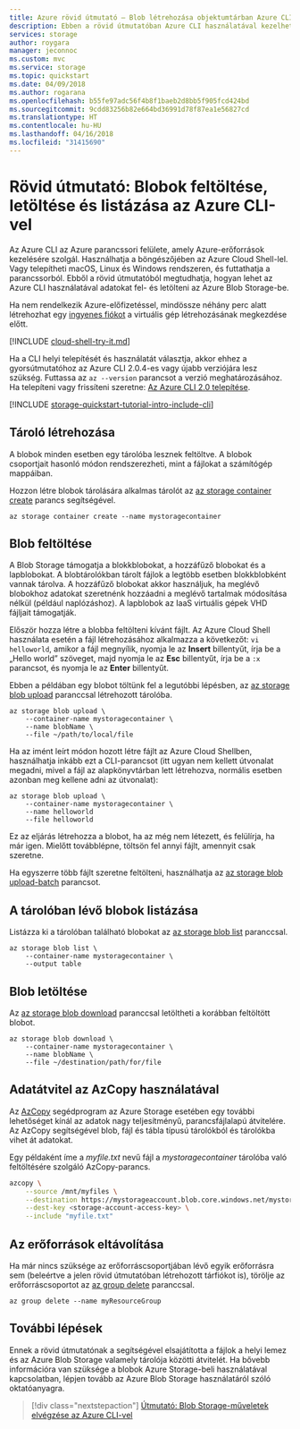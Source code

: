 ```yaml
---
title: Azure rövid útmutató – Blob létrehozása objektumtárban Azure CLI használatával | Microsoft Docs
description: Ebben a rövid útmutatóban Azure CLI használatával kezelheti az objektumtárat (blobtárat). Majd a parancssori felület segítségével feltölt egy blobot az Azure Storage-ba, letölt egy blobot, és kilistázza a tárolóban lévő blobokat.
services: storage
author: roygara
manager: jeconnoc
ms.custom: mvc
ms.service: storage
ms.topic: quickstart
ms.date: 04/09/2018
ms.author: rogarana
ms.openlocfilehash: b55fe97adc56f4b8f1baeb2d8bb5f905fcd424bd
ms.sourcegitcommit: 9cdd83256b82e664bd36991d78f87ea1e56827cd
ms.translationtype: HT
ms.contentlocale: hu-HU
ms.lasthandoff: 04/16/2018
ms.locfileid: "31415690"
---
```

# <a name="quickstart-upload-download-and-list-blobs-using-the-azure-cli"></a>Rövid útmutató: Blobok feltöltése, letöltése és listázása az Azure CLI-vel

Az Azure CLI az Azure parancssori felülete, amely Azure-erőforrások kezelésére szolgál. Használhatja a böngészőjében az Azure Cloud Shell-lel. Vagy telepítheti macOS, Linux és Windows rendszeren, és futtathatja a parancssorból. Ebből a rövid útmutatóból megtudhatja, hogyan lehet az Azure CLI használatával adatokat fel- és letölteni az Azure Blob Storage-be.

Ha nem rendelkezik Azure-előfizetéssel, mindössze néhány perc alatt létrehozhat egy [ingyenes fiókot](https://azure.microsoft.com/free/?WT.mc_id=A261C142F) a virtuális gép létrehozásának megkezdése előtt.

[!INCLUDE [cloud-shell-try-it.md](../../../includes/cloud-shell-try-it.md)]

Ha a CLI helyi telepítését és használatát választja, akkor ehhez a gyorsútmutatóhoz az Azure CLI 2.0.4-es vagy újabb verziójára lesz szükség. Futtassa az `az --version` parancsot a verzió meghatározásához. Ha telepíteni vagy frissíteni szeretne: [Az Azure CLI 2.0 telepítése](/cli/azure/install-azure-cli).

[!INCLUDE [storage-quickstart-tutorial-intro-include-cli](../../../includes/storage-quickstart-tutorial-intro-include-cli.md)]

## <a name="create-a-container"></a>Tároló létrehozása

A blobok minden esetben egy tárolóba lesznek feltöltve. A blobok csoportjait hasonló módon rendszerezheti, mint a fájlokat a számítógép mappáiban.

Hozzon létre blobok tárolására alkalmas tárolót az [az storage container create](/cli/azure/storage/container#az_storage_container_create) parancs segítségével.

```azurecli-interactive
az storage container create --name mystoragecontainer
```

## <a name="upload-a-blob"></a>Blob feltöltése

A Blob Storage támogatja a blokkblobokat, a hozzáfűző blobokat és a lapblobokat. A blobtárolókban tárolt fájlok a legtöbb esetben blokkblobként vannak tárolva. A hozzáfűző blobokat akkor használjuk, ha meglévő blobokhoz adatokat szeretnénk hozzáadni a meglévő tartalmak módosítása nélkül (például naplózáshoz). A lapblobok az IaaS virtuális gépek VHD fájljait támogatják.

Először hozza létre a blobba feltölteni kívánt fájlt.
Az Azure Cloud Shell használata esetén a fájl létrehozásához alkalmazza a következőt: `vi helloworld`, amikor a fájl megnyílik, nyomja le az **Insert** billentyűt, írja be a „Hello world” szöveget, majd nyomja le az **Esc** billentyűt, írja be a `:x` parancsot, és nyomja le az **Enter** billentyűt.

Ebben a példában egy blobot töltünk fel a legutóbbi lépésben, az [az storage blob upload](/cli/azure/storage/blob#az_storage_blob_upload) paranccsal létrehozott tárolóba.

```azurecli-interactive
az storage blob upload \
    --container-name mystoragecontainer \
    --name blobName \
    --file ~/path/to/local/file
```

Ha az imént leírt módon hozott létre fájlt az Azure Cloud Shellben, használhatja inkább ezt a CLI-parancsot (itt ugyan nem kellett útvonalat megadni, mivel a fájl az alapkönyvtárban lett létrehozva, normális esetben azonban meg kellene adni az útvonalat):

```azurecli-interactive
az storage blob upload \
    --container-name mystoragecontainer \
    --name helloworld
    --file helloworld
```

Ez az eljárás létrehozza a blobot, ha az még nem létezett, és felülírja, ha már igen. Mielőtt továbblépne, töltsön fel annyi fájlt, amennyit csak szeretne.

Ha egyszerre több fájlt szeretne feltölteni, használhatja az [az storage blob upload-batch](/cli/azure/storage/blob#az_storage_blob_upload_batch) parancsot.

## <a name="list-the-blobs-in-a-container"></a>A tárolóban lévő blobok listázása

Listázza ki a tárolóban található blobokat az [az storage blob list](/cli/azure/storage/blob#az_storage_blob_list) paranccsal.

```azurecli-interactive
az storage blob list \
    --container-name mystoragecontainer \
    --output table
```

## <a name="download-a-blob"></a>Blob letöltése

Az [az storage blob download](/cli/azure/storage/blob#az_storage_blob_download) paranccsal letöltheti a korábban feltöltött blobot.

```azurecli-interactive
az storage blob download \
    --container-name mystoragecontainer \
    --name blobName \
    --file ~/destination/path/for/file
```

## <a name="data-transfer-with-azcopy"></a>Adatátvitel az AzCopy használatával

Az [AzCopy](../common/storage-use-azcopy-linux.md?toc=%2fazure%2fstorage%2fblobs%2ftoc.json) segédprogram az Azure Storage esetében egy további lehetőséget kínál az adatok nagy teljesítményű, parancsfájlalapú átvitelére. Az AzCopy segítségével blob, fájl és tábla típusú tárolókból és tárolókba vihet át adatokat.

Egy példaként íme a *myfile.txt* nevű fájl a *mystoragecontainer* tárolóba való feltöltésére szolgáló AzCopy-parancs.

```bash
azcopy \
    --source /mnt/myfiles \
    --destination https://mystorageaccount.blob.core.windows.net/mystoragecontainer \
    --dest-key <storage-account-access-key> \
    --include "myfile.txt"
```

## <a name="clean-up-resources"></a>Az erőforrások eltávolítása

Ha már nincs szüksége az erőforráscsoportjában lévő egyik erőforrásra sem (beleértve a jelen rövid útmutatóban létrehozott tárfiókot is), törölje az erőforráscsoportot az [az group delete](/cli/azure/group#az_group_delete) paranccsal.

```azurecli-interactive
az group delete --name myResourceGroup
```

## <a name="next-steps"></a>További lépések

Ennek a rövid útmutatónak a segítségével elsajátította a fájlok a helyi lemez és az Azure Blob Storage valamely tárolója közötti átvitelét. Ha bővebb információra van szüksége a blobok Azure Storage-beli használatával kapcsolatban, lépjen tovább az Azure Blob Storage használatáról szóló oktatóanyagra.

> [!div class="nextstepaction"]
> [Útmutató: Blob Storage-műveletek elvégzése az Azure CLI-vel](storage-how-to-use-blobs-cli.md)
